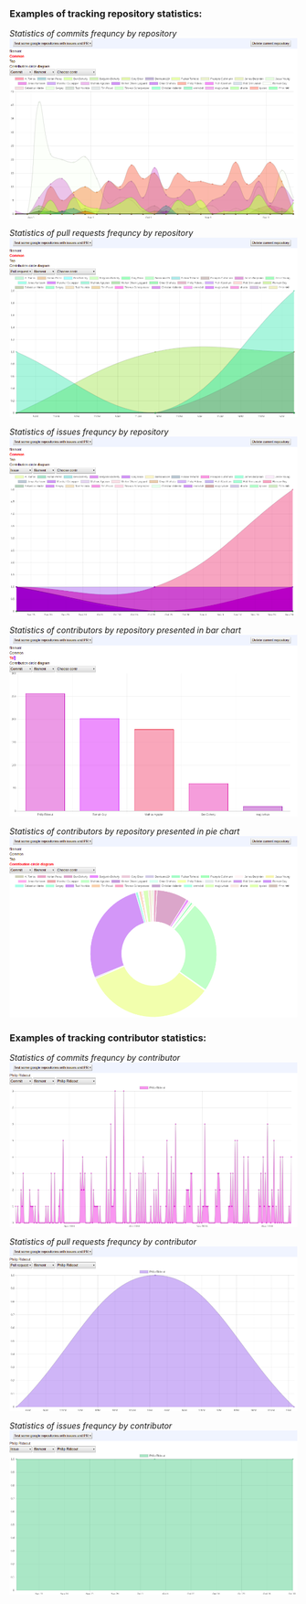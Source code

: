 ### Examples of tracking repository statistics:

*Statistics of commits frequncy by repository*
![](images/commits_frequency_by_repository.png)

*Statistics of pull requests frequncy by repository*
![](images/pull_requests_frequency_by_repository.png)

*Statistics of issues frequncy by repository*
![](images/issues_frequency_by_repository.png)

*Statistics of contributors by repository presented in bar chart*
![](images/best_contributors_by_repository.png)

*Statistics of contributors by repository presented in pie chart*
![](images/repository_contributors_comparing.png)

### Examples of tracking contributor statistics:

*Statistics of commits frequncy by contributor*
![](images/commits_frequency_by_contributor.png)

*Statistics of pull requests frequncy by contributor*
![](images/pull_requests_frequency_by_contributor.png)

*Statistics of issues frequncy by contributor*
![](images/issues_frequency_by_contributor.png)